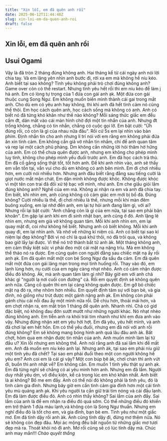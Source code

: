 ```yaml
---
title: "Xin lỗi, em đã quên anh rồi"
date: 2025-06-12T11:44:48Z
slug: xin-loi-em-da-quen-anh-roi
draft: false
---
```


## Xin lỗi, em đã quên anh rồi

## Usui Ogami

Vậy là đã tròn 2 tháng đúng không anh. Hai tháng kể từ cái ngày anh nói lời chia tay. Và em lặng yên nhìn anh bước đi, rời xa em mà không hề níu kéo. Anh biết tại sao không?
Tình yêu không phải trò chơi đúng không anh? Game over còn có thể restart. Nhưng tình yêu hết rồi thì em níu kéo để làm j hả anh. Em có lòng tự trọng của 1 đứa con gái anh ạk. Một đứa con gái thuộc cung Song Ngư. Em không muốn biến mình thành cái gai trong mắt anh. Cho dù em có yêu anh hay không, thì khi anh đã hết tình cảm nó cũng thế thôi.
Em học cách quên anh, học cách sống mà không có anh. Anh có biết nó đã từng khó khăn như thế nào không? Mỗi sáng thức giấc em đều cầm đt, dán mắt vào cái màn hình chờ đợi một tin nhắn của anh. Nhưng đt trống không, chẳng có tin nhắn, chẳng có cuộc gọi lỡ. Em bật cười: "Ừh đúng rồi, có còn là gì của nhau nữa đâu". Rồi cứ 5s em lại nhìn vào bàn phím. Định nhắn tin cho anh nhưng lí trí nói với em rằng em không phải đứa ăn xin tình cảm. Em không cần giả vờ nhắn tin nhầm, chỉ để anh quan tâm và rep lại một cách phũ phàng. Dm không cần những lời hỏi thăm hờ hững của anh. Em có thể chưa quên được anh, nhưng em không cho phép mình luỵ tình, không cho phép mình yếu đuối trước anh.
Em đã học cách trả thù. Em đã cố gắng sống thật tốt, tốt hơn anh. Để khi anh nhìn vào, anh sẽ thấy em vẫn tồn tại, vẫn vui cho dù em không có anh bên mình. Em đi chơi nhiều hơn, em cười nói nhiều hơn. Nhưng anh đâu biết rằng đằng sau tiếng cười là giọt nước mắt mặn chát. Em dặn mình không được khóc. Không được khóc vì một tên con trai đã đối xử tệ bạc với mình, như anh. Em che giấu giỏi lắm đúng không anh? Nghề của em mà. Không ai nhận ra em và anh đã chia tay. Em biết, khi nhìn em, anh cũng không có cảm giác em mới bị bồ đá. Đúng không? Cười nhiều là thế, đi chơi nhiều là thế, nhưng mỗi khi màn đêm buông xuống, em lại nhớ đến anh, em lại tự hỏi anh đang làm gì, với ai? Nhưng rồi lại bật cười: "Anh chẳng còn là gì của em nữa, tại sao em phải băn khoăn".
Em gặp lại anh khi em đi sinh nhật bạn, anh cũng ở đó. Anh lặng lẽ nhìn em, nhưng em giả vờ không quan tâm. Mỗi khi anh nhìn em, em lại quay mặt đi, coi như không hề biết. Nhưng anh có biết không. Mỗi khi anh quay đi, em lại nhìn anh. Và nhớ về những kỉ niệm cũ. Anh có biết tại sao kỉ niệm lại đẹp không? Bởi vì nó chỉ là quá khứ thôi, nó đã trôi qua, và không bao giờ lấy lại được. Vì thế nó trở thành bất tử anh àk.
Một tháng không anh, em cảm thấy kiệt sức vì phải đeo một cái mặt nạ nặng trĩu. Mà em không thể tháo nó ra được. Em cũng quên con người đằng sau chiếc mặt nạ ấy rồi anh ạk. Em đã quên mất một con bé Song Ngư đa sầu đa cảm. Em đã quên mất một đứa con gái lãng mạn trong mọi tình huống rồi. Thay vào đó, em lạnh lùng hơn, nụ cười của em ngày càng nhạt nhẽo. Anh có cảm nhận được điều đó không. Àk, mà anh quan tâm làm gì nhỉ? Bây giờ em với anh chả khác gì "người lạ nơi cuối con đường" cả. Rồi em quyết định sẽ không quên anh nữa. Càng cố quên thì em lại càng không quên được. Em gỡ bỏ chiếc mặt nạ đó ra, nhẹ nhõm hơn nhiều. Em quyết định tâm sự với bạn bè, và gia đình, nó giống như trút được một gánh nặng anh ạk. Em không còn phải gánh chịu cái nỗi đau ấy một mình nữa rồi. Dễ chịu hơn, thoải mái hơn, và em chợt nhận ra, em mất tròn 1 tháng để quên anh. Nhanh nhỉ. Chả có gid đặc biệt, nó không đau đớn sướt mướt như những người khác. Nó nhạt nhèo đúng không anh. Em tiễn anh ra khỏi trái tim nhanh như khi em đưa anh vào vậy. Nhưng đừng nhận xét em yêu hời hợt. Em đã yêu, yêu hết mình, và anh đã chơi lại em hết hồn. Em có thể yếu đuối, nhưng em đã nói với anh rồi đúng không? Em sẽ không mang bóng hình anh quá lâu đâu anh àk.
Bất chợt, hôm qua em nhận được tin nhắn của anh. Anh muốn mình làm lại từ đầu ư? Xin lỗi nhưng em không thể. Anh nói rằng anh đã sai lầm khi để mất em. Anh đã muốn em níu kéo anh lại. Nhưng anh àk, tại sao em phải níu giữ một tình yêu đã chết? Tại sao em phải đuổi theo một con người không hề yêu em? Anh coi em là cái gì vậy? Một con búp bê àk, chơi chán thì anh vứt đi, buồn thì anh nhặt về? Em không cần. Em muốn 1 tình yêu thật sự anh ạk. Em đã từng nghĩ sẽ chẳng có ai yêu mình hơn anh. Nhưng em đã lầm. Người duy nhất yêu dm, vô điều kiện, kể cả trong lúc em khó khăn nhất. Anh biết là ai không? Bố me em đấy. Anh có thể nói đó không phải là tình yêu, đó là tình cảm gia đình. Nhưng bây giờ em cần tình cảm gia đình hơn một cái tình yêu mù quáng anh ạk. Khi yêu người ta cần giữ trái tim nóng và cái đầu lạnh. Em đã làm được điều đó. Anh có nhìn thấy không? Sai lầm của anh đấy. Sai lầm của anh là để em nhận ra điều đó quá sớm. Có thể những điều đó khiến em trở thành 1 đứa máu lạnh,và không còn là Song Ngư thuần. Nhưng em nghĩ điều đó là tốt cho em, và gia đình, bạn bè em.
Tình yêu như một giấc mơ. Em đã tỉnh dậy rồi anh àk. Anh cũng tỉnh dậy đi, đừng mơ thêm nữa. Nó sẽ không còn đẹp đâu. Mọi ác mộng đều bắt nguồn từ những giấc mơ tươi đẹp mà ra. Thoát khỏi nó đi anh. Mơ rồi cũng sẽ có lúc tỉnh dậy mà. Chúc anh may mắn!!!
*Chào quyết thắng*